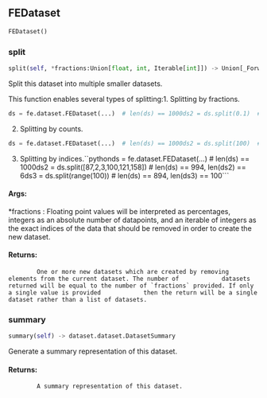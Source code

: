 ## FEDataset
```python
FEDataset()
```


### split
```python
split(self, *fractions:Union[float, int, Iterable[int]]) -> Union[_ForwardRef('FEDataset'), List[_ForwardRef('FEDataset')]]
```
Split this dataset into multiple smaller datasets.

This function enables several types of splitting:1. Splitting by fractions.
```python
ds = fe.dataset.FEDataset(...)  # len(ds) == 1000ds2 = ds.split(0.1)  # len(ds) == 900, len(ds2) == 100ds3, ds4 = ds.split(0.1, 0.2)  # len(ds) == 630, len(ds3) == 90, len(ds4) == 180
```
2. Splitting by counts.
```python
ds = fe.dataset.FEDataset(...)  # len(ds) == 1000ds2 = ds.split(100)  # len(ds) == 900, len(ds2) == 100ds3, ds4 = ds.split(90, 180)  # len(ds) == 630, len(ds3) == 90, len(ds4) == 180
```
3. Splitting by indices.``pythonds = fe.dataset.FEDataset(...)  # len(ds) == 1000ds2 = ds.split([87,2,3,100,121,158])  # len(ds) == 994, len(ds2) == 6ds3 = ds.split(range(100))  # len(ds) == 894, len(ds3) == 100```



#### Args:

 *fractions :  Floating point values will be interpreted as percentages, integers as an absolute number of                datapoints, and an iterable of integers as the exact indices of the data that should be removed in order                to create the new dataset.

#### Returns:
            One or more new datasets which are created by removing elements from the current dataset. The number of            datasets returned will be equal to the number of `fractions` provided. If only a single value is provided            then the return will be a single dataset rather than a list of datasets.        

### summary
```python
summary(self) -> dataset.dataset.DatasetSummary
```
Generate a summary representation of this dataset.

#### Returns:
            A summary representation of this dataset.        